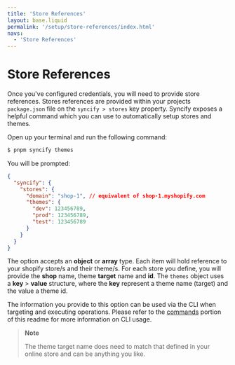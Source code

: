 ```yaml
---
title: 'Store References'
layout: base.liquid
permalink: '/setup/store-references/index.html'
navs:
  - 'Store References'
---
```


# Store References

Once you've configured credentials, you will need to provide store references. Stores references are provided within your projects `package.json` file on the `syncify > stores` key property. Syncify exposes a helpful command which you can use to automatically setup stores and themes.

Open up your terminal and run the following command:

```bash
$ pnpm syncify themes
```

You will be prompted:

```json
{
  "syncify": {
    "stores": {
      "domain": "shop-1", // equivalent of shop-1.myshopify.com
      "themes": {
        "dev": 123456789,
        "prod": 123456789,
        "test": 123456789
      }
    }
  }
}
```

The option accepts an **object** or **array** type. Each item will hold reference to your shopify store/s and their theme/s. For each store you define, you will provide the **shop** name, theme **target** name and **id**. The `themes` object uses a **key** > **value** structure, where the **key** represent a theme name (target) and the value a theme id.

The information you provide to this option can be used via the CLI when targeting and executing operations. Please refer to the [commands](#commands) portion of this readme for more information on CLI usage.

> **Note**
>
> The theme target name does need to match that defined in your online store and can be anything you like.
